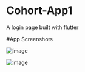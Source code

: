 # Cohort-App1

A login page built with flutter 

#App Screenshots




![image](https://github.com/MISHRA-TUSHAR/Cohort-App1/assets/109910958/03124efb-2df7-4b52-9ec9-093e6cab4c48)

![image](https://github.com/MISHRA-TUSHAR/Cohort-App1/assets/109910958/47a6475b-293e-4171-acff-3fc0be455989)

